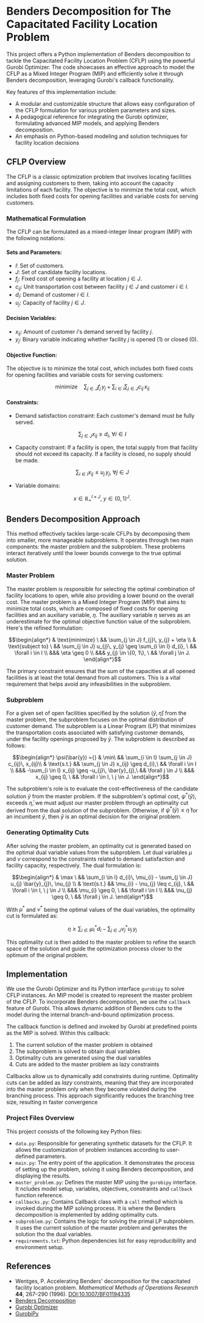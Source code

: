 # Benders Decomposition for The Capacitated Facility Location Problem

This project offers a Python implementation of Benders decomposition to tackle the Capacitated Facility Location Problem (CFLP) using the powerful Gurobi Optimizer.
The code showcases an effective approach to model the CFLP as a Mixed Integer Program (MIP) and efficiently solve it through Benders decomposition, leveraging Gurobi's callback functionality.

Key features of this implementation include:

- A modular and customizable structure that allows easy configuration of the CFLP formulation for various problem parameters and sizes.
- A pedagogical reference for integrating the Gurobi optimizer, formulating advanced MIP models, and applying Benders decomposition.
- An emphasis on Python-based modeling and solution techniques for facility location decisions

## CFLP Overview

The CFLP is a classic optimization problem that involves locating facilities and assigning customers to them, taking into account the capacity limitations of each facility. The objective is to minimize the total cost, which includes both fixed costs for opening facilities and variable costs for serving customers.

### Mathematical Formulation

The CFLP can be formulated as a mixed-integer linear program (MIP) with the following notations:

#### Sets and Parameters:

- $I$: Set of customers.
- $J$: Set of candidate facility locations.
- $f_{j}$: Fixed cost of opening a facility at location $j \in J$.
- $c_{ij}$: Unit transportation cost between facility $j \in J$ and customer $i \in I$.
- $d_{i}$: Demand of customer $i \in I$.
- $u_{j}$: Capacity of facility $j \in J$.

#### Decision Variables:

- $x_{ij}$: Amount of customer $i$'s demand served by facility $j$.
- $y_{j}$: Binary variable indicating whether facility $j$ is opened (1) or closed (0).

#### Objective Function:

The objective is to minimize the total cost, which includes both fixed costs for opening facilities and variable costs for serving customers:

```math
\text{minimize} \quad \sum_{j \in J} f_{j}\, y_{j} + \sum_{i \in I} \sum_{j \in J} c_{ij}\, x_{ij}
```

#### Constraints:

- Demand satisfaction constraint: Each customer's demand must be fully served. 

```math
\sum_{j \in J} x_{ij} \geq d_{i},\ \forall i \in I
```

- Capacity constraint: If a facility is open, the total supply from that facility should not exceed its capacity. If a facility is closed, no supply should be made. 

```math
\sum_{i \in I} x_{ij} \leq u_{j}\, y_{j},\ \forall j \in J
```

- Variable domains:

```math
x \in \mathbb{R}^{I \times J}_+,\ y \in \{0, 1\}^{J}.
```

## Benders Decomposition Approach

This method effectively tackles large-scale CFLPs by decomposing them into smaller, more manageable subproblems. It operates through two main components: the master problem and the subproblem. These problems interact iteratively until the lower bounds converge to the true optimal solution.


### Master Problem

The master problem is responsible for selecting the optimal combination of facility locations to open, while also providing a lower bound on the overall cost. The master problem is a Mixed Integer Program (MIP) that aims to minimize total costs, which are composed of fixed costs for opening facilities and an auxiliary variable, $\eta$. The auxiliary variable $\eta$ serves as an underestimate for the optimal objective function value of the subproblem. Here's the refined formulation:

```math
\begin{align*}
    & \text{minimize} \  && \sum_{j \in J} f_{j}\, y_{j} + \eta \\
    & \text{subject to} \  && \sum_{j \in J} u_{j}\, y_{j} \geq \sum_{i \in I} d_{i}, \ && \forall i \in I \\
    &&& \eta \geq 0 \\
    &&& y_{j} \in \{0, 1\}, \ && \forall j \in J.
\end{align*}
```

The primary constraint ensures that the sum of the capacities at all opened facilities is at least the total demand from all customers. This is a vital requirement that helps avoid any infeasibilities in the subproblem.

### Subproblem

For a given set of open facilities specified by the solution $(\bar{y}, \bar{\eta})$ from the master problem, the subproblem focuses on the optimal distribution of customer demand. The subproblem is a Linear Program (LP) that minimizes the transportation costs associated with satisfying customer demands, under the facility openings proposed by $\bar{y}$. The subproblem is described as follows:

```math
\begin{align*}
    \psi(\bar{y}) ={} & \min\ && \sum_{i \in I} \sum_{j \in J} c_{ij}\, x_{ij}\\
    & \text{s.t.} && \sum_{j \in J} x_{ij} \geq d_{i},\ && \forall i \in I \\
    &&& -\sum_{i \in I} x_{ij} \geq -u_{j}\, \bar{y}_{j},\ && \forall j \in J \\
    &&& x_{ij} \geq 0, \ && \forall i \in I, \ j \in J.
\end{align*}
```

The subproblem's role is to evaluate the cost-effectiveness of the candidate solution $\bar{y}$ from the master problem. If the subproblem's optimal cost, $\psi^\ast(\bar{y})$, exceeds $\bar{\eta}$, we must adjust our master problem through an optimality cut derived from the dual solution of the subproblem. Otherwise, if $\psi^\ast(\bar{y}) \leq \bar{\eta}$ for an incumbent $\bar{y}$, then $\bar{y}$ is an optimal decision for the original problem.

### Generating Optimality Cuts

After solving the master problem, an optimality cut is generated based on the optimal dual variable values from the subproblem. Let dual variables $\mu$ and $\nu$ correspond to the constraints related to demand satisfaction and facility capacity, respectively. The dual formulation is:

```math
\begin{align*}
    & \max \ && \sum_{i \in I} d_{i}\, \mu_{i} - \sum_{j \in J} u_{j} \bar{y}_{j}\, \nu_{j} \\
    & \text{s.t.} && \mu_{i} - \nu_{j} \leq c_{ij}, \ && \forall i \in I, \ j \in J \\
    &&& \mu_{i} \geq 0, \ && \forall i \in I \\
    &&& \nu_{j} \geq 0, \ && \forall j \in J.
\end{align*}
```

With $\mu^\ast$ and $\nu^\ast$ being the optimal values of the dual variables, the optimality cut is formulated as:

```math
\eta \geq \sum_{i \in I} \mu^\ast_{i} d_{i} - \sum_{j \in J} \nu^\ast_{j} u_{j}\, y_{j}
```

This optimality cut is then added to the master problem to refine the search space of the solution and guide the optimization process closer to the optimum of the original problem.

## Implementation

We use the Gurobi Optimizer and its Python interface `gurobipy` to solve CFLP instances.
An MIP model is created to represent the master problem of the CFLP. To incorporate Benders decomposition, we use the `callback` feature of Gurobi. This allows dynamic addition of Benders cuts to the model during the internal branch-and-bound optimization process.

The callback function is defined and invoked by Gurobi at predefined points as the MIP is solved. Within this callback:

1. The current solution of the master problem is obtained
1. The subproblem is solved to obtain dual variables
1. Optimality cuts are generated using the dual variables
1. Cuts are added to the master problem as lazy constraints

Callbacks allow us to dynamically add constraints during runtime. Optimality cuts can be added as *lazy* constraints, meaning that they are incorporated into the master problem only when they become violated during the branching process. This approach significantly reduces the branching tree size, resulting in faster convergence


### Project Files Overview

This project consists of the following key Python files:

- `data.py`: Responsible for generating synthetic datasets for the CFLP. It allows the customization of problem instances according to user-defined parameters.
- `main.py`: The entry point of the application. It demonstrates the process of setting up the problem, solving it using Benders decomposition, and displaying the results.
- `master_problem.py`: Defines the master MIP using the `gurobipy` interface. It ncludes model setup, variables, objectives, constraints and `callback` function reference.
- `callbacks.py`: Contains Callback class with a `call` method which is invoked during the MIP solving process. It is where the Benders decomposition is implemented by adding optimality cuts.
- `subproblem.py`: Contains the logic for solving the primal LP subproblem. It uses the current solution of the master problem and generates the solution tho the dual variables.
- `requirements.txt`: Python dependencies list for easy reproducibility and environment setup.

## References

- Wentges, P. Accelerating Benders' decomposition for the capacitated facility location problem. *Mathematical Methods of Operations Research* **44**, 267–290 (1996). [DOI:10.1007/BF01194335](https://doi.org/10.1007/BF01194335)
- [Benders Decomposition](https://en.wikipedia.org/wiki/Benders_decomposition)
- [Gurobi Optimizer](https://www.gurobi.com/solutions/gurobi-optimizer/)
- [GurobiPy](https://pypi.org/project/gurobipy/)
